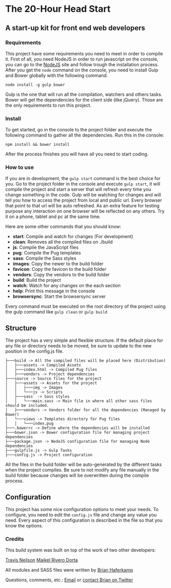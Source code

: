 # The 20-Hour Head Start
## A start-up kit for front end web developers

### Requirements
This project have some requirements you need to meet in order to compile it. First of all, you need NodeJS in order to run javascript on the console, you can go to the [NodeJS](http://nodejs.rg) site and follow trough the installation process. After you get the `node` command on the console, you need to install Gulp and Bower globally with the following command.

```
node install -g gulp bower
```

Gulp is the one that will run all the compilation, watchers and others tasks. Bower will get the dependencies for the client side (like jQuery). Those are the only requirements to run this project.

### Install
To get started, go in the console to the project folder and execute the following command to gather all the dependencies. Run this in the console:
```
npm install && bower install
```
After the process finishes you will have all you need to start coding.

### How to use
If you are in development, the `gulp start` command is the best choice for you. Go to the project folder in the console and execute `gulp start`, it will compile the project and start a server that will refresh every time you change something in the code. Gulp will be watching for changes and will tell you how to access the project from local and public url. Every browser that point to that url will be auto refreshed. As an extra feature for testing purpose any interaction on one browser will be reflected on any others. Try it on a phone, tablet and pc at the same time.

Here are some other commands that you should know:

* **start**: Compile and watch for changes (For development)
* **clean**: Removes all the compiled files on ./build
* **js**: Compile the JavaScript files
* **pug**: Compile the Pug templates
* **sass**: Compile the Sass styles
* **images**: Copy the newer to the build folder
* **favicon**: Copy the favicon to the build folder
* **vendors**: Copy the vendors to the build folder
* **build**: Build the project
* **watch**: Watch for any changes on the each section
* **help**: Print this message in the console
* **browsersync**: Start the browsersync server

Every command must be executed on the root directory of the project using the gulp command like `gulp clean` or `gulp build`

## Structure
The project has a very simple and flexible structure. If the default place for any file or directory needs to be moved, be sure to update to the new position in the config.js file.

```
├───build -> All the compiled files will be placed here (Distribution)
│   ├───assets -> Compiled Assets
│   ├───index.html -> Compiled Pug files
│   ├───vendors -> Project dependencies
├───source -> Source files for the project
│   ├───assets -> Assets for the project
│   │   ├───img -> Images
│   │   └───js -> Scripts
│   ├───sass  -> Sass styles
│   │   └───main.sass -> Main file in where all other sass files should be included.
│   ├───vendors -> Vendors folder for all the dependencies (Managed by Bower)
│   └───views -> Templates directory for Pug files
│   │   └───index.pug
├───.bowerrc -> Define where the dependencies will be installed
├───bower.json -> Bower configuration file for managing project dependencies
├───package.json -> NodeJS configuration file for managing Node dependencies
├───gulpfile.js -> Gulp Tasks
├───config.js -> Project configuration
```
All the files in the build folder will be auto-generated by the different tasks when the project compiles. Be sure to not modify any file manually in the build folder because changes will be overwritten during the compile process.

## Configuration
This project has some nice configuration options to meet your needs. To configure, you need to edit the `config.js` file and change any value you need. Every aspect of this configuration is described in the file so that you know the options.

### Credits
This build system was built on top of the work of two other developers:

[Travis Neilson](http://travisneilson.com)
[Maikel Rivero Dorta](https://github.com/mriverodorta)

All modules and SASS files were written by [Brian Haferkamp](https://twitter.com/BrianHaferkamp)

Questions, comments, etc.:
[Email](mailto:brian.haferkamp@gmail.com) or [contact Brian on Twitter](https://twitter.com/BrianHaferkamp)
